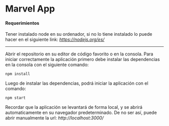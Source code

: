 # Marvel App

#### Requerimientos

Tener instalado node en su ordenador, si no lo tiene instalado lo puede hacer en el siguiente link: *https://nodejs.org/es/*

---

Abrir el repositorio en su editor de código favorito o en la consola.
Para iniciar correctamente la aplicación primero debe instalar las dependencias en la consola con el siguiente comando:

```
npm install
```

Luego de instalar las dependencias, podrá iniciar la aplicación con el comando:

```
npm start
```

Recordar que la aplicación se levantará de forma local, y se abrirá automaticamente en su navegador predeterminado. De no ser así, puede abrir manualmente la url: _http://localhost:3000/_
